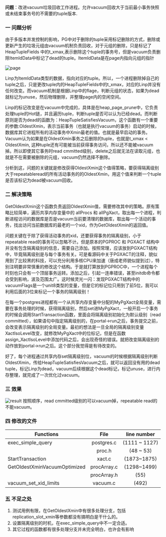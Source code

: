 **问题**：改进vacuum垃圾回收工作进程。允许vacuum回收大于当前最小事务快照或未结束事务号的不需要的tuple版本.


### 一 问题分析
由于多版本并发控制的影响，PG中对于删除的tuple采用标记删除的方式，删除或更新产生的垃圾元组由vacuum机制负责回收，对于元组的删除，只是标记了 HeapTupleFields 中的t_xmax,表示删除这个tuple的事务号，但是vacuum负责删除ItemIdData中标记了dead的tuple。ItemIdData是在page内指向元组的指针

![page](http://www.zhangxiaojian.name/wp-content/uploads/2016/03/page.png)

Linp为ItemIdData类型的数据，指向对应的tuple。所以，一个进程删除掉自己的tuple之后，只是更改tuple内的HeapTupleFields中的t_xmax，对应的Linp并没有任何改变。而vacuum机制是根据Linp中的flage，判断元组的状态，如果为dead就标记为unuse，然后物理删除，并整理page内的空闲空间。

Linp的标记改变是在vacuum中完成的，具体是在heap_page_prune中，它负责处理tuple的Hot链，并且遍历tuple，判断tuple是否可以认为已经dead。而判断原则是否为dead的函数为：HeapTupleSatisfiesVacuum，这个函数有一个重要的参数:OldestXmin，表示当前事务（也就是执行vacuum的事务）启动的时候，数据库其它进程所有的活动事务中Xmin最老的值。也就是最早启动的事务。Vacuum认为如果是在OldestXmin事务之后删除的tuple，也就是t_xmax < OldestXmin, 这种tuple还有可能被当前获得事务访问，所以还不能被vacuum掉。所以即使其它事务时read cmmitted级别，delete之后就无法在读取元组，也就是不在需要被删除的元组，vacuum仍然选择不删除。

分析到这，问题的关键就是修改获得OldestXmin这个值得策略，要获得隔离级别大于repeatableread的所有活动事务的的OldestXmin，用这个值来判断一个tuple是否该标记为dead被vacuum回收。

### 二 解决策略
GetOldestXmin这个函数负责返回OldestXmin值，需要修改其中的策略。原有策略比较简单，遍历共享内存变量中的 allProcs 和 allPgXact，取出每一个进程，判断进程访问的数据库是否是vacuum当前要清理的数据库，取出每一个活动的事务，找出访问当前数据库的最老的一个xid，作为GetOldestXmin的返回值。

问题关键在于除了获得活动事务的xid，还要获得事务的隔离级别，小于repeatable read的事务可以忽略不计。但是原本的PGPROC 和 PGXACT 结构中并没有包含隔离级别的信息，需要自己添加。按照常理，应该放到PGXACT结构中，毕竟隔离级别是与每个事务有关。可是看源码中关于PGXACT的注释，貌似用到了比较黑的科技，可以充分利用多核CPU来加速（唐成老师貌似提到过），特别注明要非常慎重的修改这个结构。于是就打算放到PGPROC中，一个进程每个时刻也只会有一个顶层事务运转。添加之后，引起一连串错误，甚至initdb命令都会受到影响，波及范围太广。这时候灵光一闪：发现PGXACT结构中的vacuumFlags是一个unit8类型的变量，但是它的标记位只用到了前5位，我可以利用后面的3位来标记一个事务的隔离级别！

在每一个postgres进程都有一个从共享内存变量中分配的MyPgXact全局变量，需要在事务处理的时候，获得隔离级别，然后set进MyPgXact，一般开启一个事务的时候会调用StartTransaction函数，里面会将隔离级别初始化为默认级别（read committed），如果语句中指定隔离级别的，在portal->run之后，事务提交之前，会改变表示隔离级别的全局变量。最初的想法是一旦全局的隔离级别变量XactIsoLevel改变，就修改MyPgXact中的位标记，但是在函数assign_XactIsoLevel中添加代码之后，会出现奇怪的错误。就把改变隔离级别的动作放到portal->run之后。这个部分我觉得是有待改变的。

好了，每个进程通过共享内存set隔离级别位，vacuum的时候根据隔离级别判断OldestXmin，传给HeapTupleSatisfiesVacuum之后，就可以返回没有用的dead tuple，标记Linp为dead，vacuum后续根据这个dead标记，标记unuse，进行内存整理，就完成了一次优化过vacuum。

### 三 效果
![result](http://www.zhangxiaojian.name/wp-content/uploads/2016/03/result.png)
按照顺序，read cmmitted级别的可以vacuum掉，repeatable read的不能vacuum。

### 四 修改的文件
|Functions						              |File				   |line number    |
|-----------------------------|:---------:|:-------------:|
|exec_simple_query		          |postgres.c	|(1111 ~ 1127)  |
|								                     |proc.h			  |(48 ~ 53)      |
|StartTransaction			          |xact.c			  |(1873~1875)    |
|GetOldestXminVacuumOptimized	|procArray.c|(1298~1499)    |
|      									              |procArray.h|(55)           |
|vacuum_set_xid_limits				    |vacuum.c		 |(492)          |

### 五 不足之处
1. 测试用例有限，在GetOldestXmin中有很多处理分支，包括replication_slot_xmin等参数都没有搞明白是干什么的。
2. 设置隔离级别的时机，在exec_simple_query中不一定合适。
3. 其它过程的函数都有很多处理分支并未完全明白，也许会有影响
